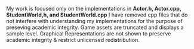 My work is focused only on the implementations in **Actor.h, Actor.cpp, StudentWorld,h, and StudentWorld.cpp**
I have removed cpp files that do not interfere with understanding my implementations for the purpose of preseving academic integrity.
Game assets are truncated and displays a sample level. Graphical Representations are not shown to preserve academic integrity & restrict unlicensed redistribution.
